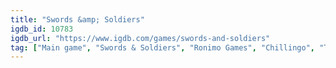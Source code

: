 ```yaml
---
title: "Swords &amp; Soldiers"
igdb_id: 10783
igdb_url: "https://www.igdb.com/games/swords-and-soldiers"
tag: ["Main game", "Swords & Soldiers", "Ronimo Games", "Chillingo", "Two Tribes Publishing", "Real Time Strategy (RTS)", "Strategy", "Indie", "Arcade", "Single player", "Multiplayer", "Split screen", "Side view", "Action"]
---
```

